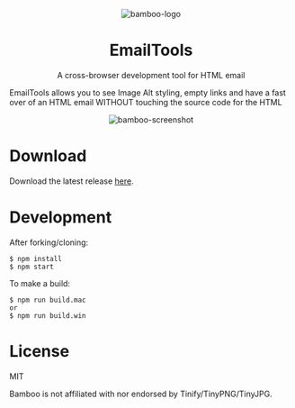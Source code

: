 <p align="center">
  <img src="./src/assets/images/bamboo-small.png" alt="bamboo-logo">
</p>
<h1 align="center">EmailTools</h1>
<p align="center">A cross-browser development tool for HTML email</p>

EmailTools allows you to see Image Alt styling, empty links and have a fast over of an HTML email WITHOUT touching the source code for the HTML 

<p align="center">
  <img src="./src/assets/images/screenshot.png" alt="bamboo-screenshot">
</p>

# Download
Download the latest release [here](https://github.com/christopherwk210/bamboo/releases).

# Development
After forking/cloning:
```
$ npm install
$ npm start
```

To make a build:
```
$ npm run build.mac
or
$ npm run build.win
```

# License
MIT

Bamboo is not affiliated with nor endorsed by Tinify/TinyPNG/TinyJPG.
